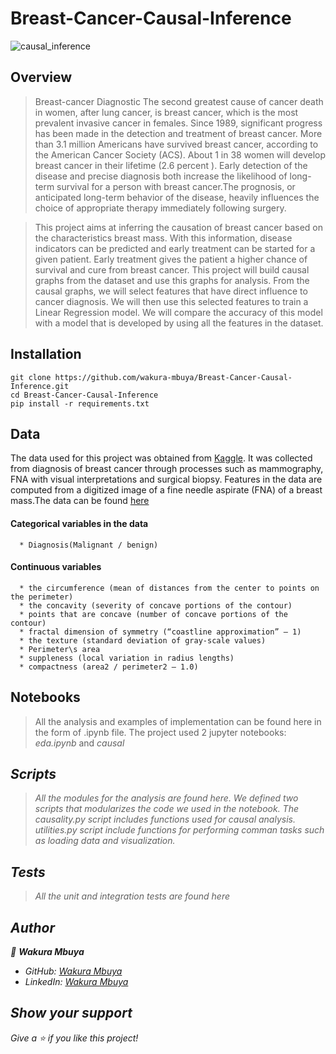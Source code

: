 # Breast-Cancer-Causal-Inference
![causal_inference](https://user-images.githubusercontent.com/79056802/184502427-3547b825-abb5-4a9b-919b-7db1a0c7d7ca.png)

## Overview
> Breast-cancer Diagnostic The second greatest cause of cancer death in women, after lung cancer, is breast cancer, which is the most prevalent invasive cancer in females. Since 1989, significant progress has been made in the detection and treatment of breast cancer. More than 3.1 million Americans have survived breast cancer, according to the American Cancer Society (ACS). About 1 in 38 women will develop breast cancer in their lifetime (2.6 percent ). Early detection of the disease and precise diagnosis both increase the likelihood of long-term survival for a person with breast cancer.The prognosis, or anticipated long-term behavior of the disease, heavily influences the choice of appropriate therapy immediately following surgery.

> This project aims at inferring the causation of breast cancer based on the characteristics breast mass. With this information, disease indicators can be predicted and early treatment can be started for a given patient. Early treatment gives the patient a higher chance of survival and cure from breast cancer. This project will build causal graphs from the dataset and use this graphs for analysis. From the causal graphs, we will select features that have direct influence to cancer diagnosis. We will then use this selected features to train a Linear Regression model. We will compare the accuracy of this model with a model that is developed by using all the features in the dataset.

## Installation
```
git clone https://github.com/wakura-mbuya/Breast-Cancer-Causal-Inference.git
cd Breast-Cancer-Causal-Inference
pip install -r requirements.txt
```

## Data
The data used for this project was obtained from [Kaggle](https://www.kaggle.com/uciml/breast-cancer-wisconsin-data). It was collected from diagnosis of breast cancer through processes such as mammography, FNA with visual interpretations and surgical biopsy. Features in the data are computed from a digitized image of a fine needle aspirate (FNA) of a breast mass.The data can be found [here](https://archive.ics.uci.edu/ml/datasets/Breast+Cancer+Wisconsin+%28Diagnostic%29)

#### Categorical variables in the data

      * Diagnosis(Malignant / benign)

#### Continuous variables

      * the circumference (mean of distances from the center to points on the perimeter)
      * the concavity (severity of concave portions of the contour)
      * points that are concave (number of concave portions of the contour)
      * fractal dimension of symmetry (“coastline approximation” — 1)
      * the texture (standard deviation of gray-scale values)
      * Perimeter\s area
      * suppleness (local variation in radius lengths)
      * compactness (area2 / perimeter2 — 1.0)

## Notebooks

> All the analysis and examples of implementation can be found here in the form of .ipynb file. The project used 2 jupyter notebooks: <i>eda.ipynb</i> and <i>causal

## Scripts

> All the modules for the analysis are found here. We defined two scripts that modularizes the code we used in the notebook. The causality.py script includes functions used for causal analysis. utilities.py script include functions for performing comman tasks such as loading data and visualization.

## Tests

> All the unit and integration tests are found here

## Author

👤 **Wakura Mbuya**

- GitHub: [Wakura Mbuya](https://github.com/wakura-mbuya)
- LinkedIn: [Wakura Mbuya](https://www.linkedin.com/in/ken-wakura-b72234218)

## Show your support

Give a ⭐ if you like this project!
